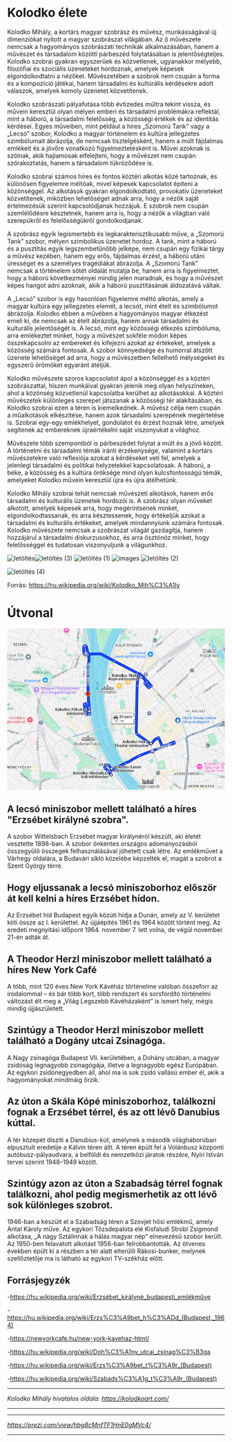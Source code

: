 # Kolodko élete

Kolodko Mihály, a kortárs magyar szobrász és művész, munkásságával új dimenziókat nyitott a magyar szobrászat világában. Az ő művészete nemcsak a hagyományos szobrászati technikák alkalmazásában, hanem a művészet és társadalom közötti párbeszéd folytatásában is jelentőségteljes. Kolodko szobrai gyakran egyszerűek és közvetlenek, ugyanakkor mélyebb, filozófiai és szociális üzeneteket hordoznak, amelyek képesek elgondolkodtatni a nézőket. Művészetében a szobrok nem csupán a forma és a kompozíció játékai, hanem társadalmi és kultúrális kérdésekre adott válaszok, amelyek komoly üzenetet közvetítenek.

Kolodko szobrászati pályafutása több évtizedes múltra tekint vissza, és művein keresztül olyan mélyen emberi és társadalmi problémákra reflektál, mint a háború, a társadalmi felelősség, a közösségi értékek és az identitás kérdései. Egyes műveiben, mint például a híres „Szomorú Tank” vagy a „Lecsó” szobor, Kolodko a magyar történelem és kultúra jellegzetes szimbólumait ábrázolja, de nemcsak tisztelgésként, hanem a múlt fájdalmas emlékeit és a jövőre vonatkozó figyelmeztetésként is. Művei azoknak is szólnak, akik hajlamosak elfelejteni, hogy a művészet nem csupán szórakoztatás, hanem a társadalom tükröződése is.

Kolodko szobrai számos híres és fontos köztéri alkotás közé tartoznak, és különösen figyelemre méltóak, mivel képesek kapcsolatot építeni a közönséggel. Az alkotások gyakran elgondolkodtató, provokatív üzeneteket közvetítenek, miközben lehetőséget adnak arra, hogy a nézők saját értelmezésük szerint kapcsolódjanak hozzájuk. E szobrok nem csupán szemlélődésre késztetnek, hanem arra is, hogy a nézők a világban való szerepükről és felelősségükről gondolkodjanak.

A szobrász egyik legismertebb és legkarakterisztikusabb műve, a „Szomorú Tank” szobor, mélyen szimbolikus üzenetet hordoz. A tank, mint a háború és a pusztítás egyik legszembetűnőbb jelképe, nem csupán egy fizikai tárgy a művész kezében, hanem egy erős, fájdalmas érzést, a háború utáni ürességet és a személyes tragédiákat ábrázolja. A „Szomorú Tank” nemcsak a történelem sötét oldalát mutatja be, hanem arra is figyelmeztet, hogy a háború következményei mindig jelen maradnak, és hogy a művészet képes hangot adni azoknak, akik a háború pusztításának áldozatává váltak.

A „Lecsó” szobor is egy hasonlóan figyelemre méltó alkotás, amely a magyar kultúra egy jellegzetes elemét, a lecsót, mint ételt és szimbólumot ábrázolja. Kolodko ebben a művében a hagyományos magyar étkezést emeli ki, de nemcsak az ételt ábrázolja, hanem annak társadalmi és kulturális jelentőségét is. A lecsó, mint egy közösségi étkezés szimbóluma, arra emlékeztet minket, hogy a művészet sokféle módon képes összekapcsolni az embereket és kifejezni azokat az értékeket, amelyek a közösség számára fontosak. A szobor könnyedsége és humorral átszőtt üzenete lehetőséget ad arra, hogy a művészetben fellelhető mélységeket és egyszerű örömöket egyaránt átéljük.

Kolodko művészete szoros kapcsolatot ápol a közönséggel és a köztéri szobrászattal, hiszen munkáival gyakran jelenik meg olyan helyszíneken, ahol a közönség közvetlenül kapcsolatba kerülhet az alkotásokkal. A köztéri művészetek különleges szerepet játszanak a közösségi tér alakításában, és Kolodko szobrai ezen a téren is kiemelkednek. A művész célja nem csupán a műalkotások elkészítése, hanem azok társadalmi szerepének megértetése is. Szobrai egy-egy emlékhelyet, gondolatot és érzést hoznak létre, amelyek segítenek az embereknek újraértékelni saját viszonyukat a világhoz.

Művészete több szempontból is párbeszédet folytat a múlt és a jövő között. A történelmi és társadalmi témák iránti érzékenysége, valamint a kortárs művészetekre való reflexiója azokat a kérdéseket veti fel, amelyek a jelenlegi társadalmi és politikai helyzetekkel kapcsolatosak. A háború, a béke, a közösség és a kultúra öröksége mind olyan kulcsfontosságú témák, amelyeket Kolodko művein keresztül újra és újra átélhetünk.

Kolodko Mihály szobrai tehát nemcsak művészeti alkotások, hanem erős társadalmi és kulturális üzenetek hordozói is. A szobrász olyan műveket alkotott, amelyek képesek arra, hogy megérintsenek minket, elgondolkodtassanak, és arra késztessenek, hogy értékeljük azokat a társadalmi és kulturális értékeket, amelyek mindannyiunk számára fontosak. Kolodko művészete nemcsak a szobrászat világát gazdagítja, hanem hozzájárul a társadalmi diskurzusokhoz, és arra ösztönöz minket, hogy felelősséggel és tudatosan viszonyuljunk a világunkhoz.



![letöltés](https://github.com/user-attachments/assets/91f40544-11dd-450a-a432-d736b46a3861)![letöltés (3)](https://github.com/user-attachments/assets/30034a8b-0ef4-40a7-b179-c54ec337c7a6)
![letöltés (1)](https://github.com/user-attachments/assets/f5d830a8-f997-4121-9060-52fe2378b71e)
![images](https://github.com/user-attachments/assets/760349b3-08b4-4976-aae4-d175924dd676)
![letöltés (2)](https://github.com/user-attachments/assets/843e4854-bb98-43c5-a21f-399c3aae60d6)

![letöltés (4)](https://github.com/user-attachments/assets/e8792d07-b5b8-44d8-baf8-f7bea2c1b324)

Forrás: https://hu.wikipedia.org/wiki/Kolodko_Mih%C3%A1ly


# Útvonal

[![Terkep](https://github.com/Balogh-Kristof/kolodko_project/blob/main/image.png?raw=true "Terkep")](http:https://github.com/Balogh-Kristof/kolodko_project/blob/main/image.png// "Terkep")

## A lecsó miniszobor mellett található a híres "Erzsébet királyné szobra". 

A szobor Wittelsbach Erzsébet magyar királynéról készült, aki életét vesztette 1898-ban.  A szobor önkéntes országos adományozásból összegyűlő összegek felhasználásával jöhetett csak létre. Az emlékművet a Várhegy oldalára, a Budavári sikló közelébe képzelték el, magát a szobrot a Szent György térre.

## Hogy eljussanak a lecsó miniszoborhoz először át kell kelni a híres Erzsébet hídon.

Az Erzsébet híd Budapest egyik közúti hídja a Dunán, amely az V. kerületet köti össze az I. kerülettel. Az újjáépítés 1961 és 1964 között történt meg. Az eredeti megnyitási időpont 1964. november 7. lett volna, de végül november 21-én adták át.

## A Theodor Herzl miniszobor mellett található a híres New York Café

A több, mint 120 éves New York Kávéház történelme valóban összeforr az irodalommal – és bár több kort, több rendszert és sorsfordító történelmi változást élt meg a „Világ Legszebb Kávéházaként” is ismert hely, mégis mindig újjászületett.

## Szintúgy a Theodor Herzl miniszobor mellett található a Dogány utcai Zsinagóga.

 A Nagy zsinagóga Budapest VII. kerületében, a Dohány utcában, a magyar zsidóság legnagyobb zsinagógája, illetve a legnagyobb egész Európában. Az egykori zsidónegyedben áll, ahol ma is sok zsidó vallású ember él, akik a hagyományokat mindmáig őrzik.
 
## Az úton a Skála Kópé miniszoborhoz, találkozni fognak a Erzsébet térrel, és az ott lévő Danubius kúttal.

A tér közepét díszíti a Danubius-kút, amelynek a második világháborúban elpusztult eredetije a Kálvin téren állt. A téren épült fel a Volánbusz központi autóbusz-pályaudvara, a belföldi és nemzetközi járatok részére, Nyíri István tervei szerint 1948–1949 között.

## Szintúgy azon az úton a Szabadság térrel fognak találkozni, ahol pedig megismerhetik az ott lévő sok különleges szobrot.

1946-ban a készült el a Szabadság téren a Szovjet hősi emlékmű, amely Antal Károly műve. Az egykori Tőzsdepalota elé Kisfaludi Strobl Zsigmond alkotása, „A nagy Sztálinnak a hálás magyar nép” elnevezésű szobor került. Az 1950-ben felavatott alkotást 1956-ban felrobbantották. Az ötvenes években épült ki a részben a tér alatt elterülő Rákosi-bunker, melynek szellőztetője ma is látható az egykori TV-székház előtt.


## Forrásjegyzék

-https://hu.wikipedia.org/wiki/Erzsébet_királyné_budapesti_emlékműve
 
-https://hu.wikipedia.org/wiki/Erzs%C3%A9bet_h%C3%ADd_(Budapest,_1964)
 
-https://newyorkcafe.hu/new-york-kavehaz-html/
 
-https://hu.wikipedia.org/wiki/Doh%C3%A1ny_utcai_zsinag%C3%B3ga
 
-https://hu.wikipedia.org/wiki/Erzs%C3%A9bet_t%C3%A9r_(Budapest)
 
-https://hu.wikipedia.org/wiki/Szabads%C3%A1g_t%C3%A9r_(Budapest)

------------


*Kolodko Mihály hivatalos oldala: https://kolodkoart.com/*

------------

------------


*https://prezi.com/view/hbg8cMnfTF1HnE0gMVc4/*

------------

